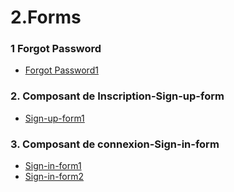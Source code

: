 
# 2.Forms

### 1  Forgot Password
- [ Forgot Password1](https://www.creative-tim.com/twcomponents/component/modal-forgot-password-tailwind-css)
### 2. Composant de Inscription-Sign-up-form
- [Sign-up-form1](https://www.creative-tim.com/twcomponents/component/simple-registersign-up-form)
### 3. Composant de connexion-Sign-in-form
- [Sign-in-form1](https://www.creative-tim.com/twcomponents/component/free-tailwind-css-sign-in-component)
- [Sign-in-form2](https://www.creative-tim.com/twcomponents/component/minimal-login-form)
